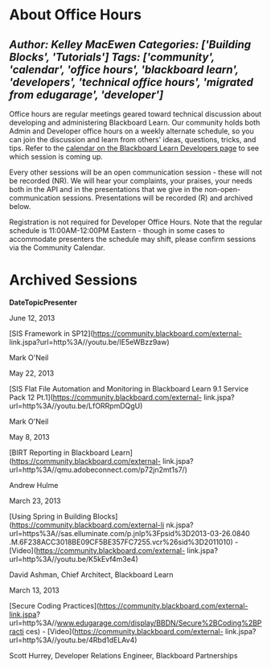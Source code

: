 # About Office Hours
*Author: Kelley MacEwen*
*Categories: ['Building Blocks', 'Tutorials']*
*Tags: ['community', 'calendar', 'office hours', 'blackboard learn', 'developers', 'technical office hours', 'migrated from edugarage', 'developer']*
---
Office hours are regular meetings geared toward technical discussion about
developing and administering Blackboard Learn. Our community holds both Admin
and Developer office hours on a weekly alternate schedule, so you can join the
discussion and learn from others' ideas, questions, tricks, and tips. Refer to
the [calendar on the Blackboard Learn Developers
page](https://community.blackboard.com/community/developers/learn) to see
which session is coming up.

Every other sessions will be an open communication session - these will not be
recorded (NR). We will hear your complaints, your praises, your needs both in
the API and in the presentations that we give in the non-open-communication
sessions. Presentations will be recorded (R) and archived below.

Registration is not required for Developer Office Hours. Note that the regular
schedule is 11:00AM-12:00PM Eastern - though in some cases to accommodate
presenters the schedule may shift, please confirm sessions via the Community
Calendar.

# Archived Sessions

**Date****Topic****Presenter**

June 12, 2013

[SIS Framework in SP12](https://community.blackboard.com/external-
link.jspa?url=http%3A//youtu.be/IE5eWBzz9aw)

Mark O'Neil

May 22, 2013

[SIS Flat File Automation and Monitoring in Blackboard Learn 9.1 Service Pack
12 Pt.1](https://community.blackboard.com/external-
link.jspa?url=http%3A//youtu.be/LfORRpmDQgU)

Mark O'Neil

May 8, 2013

[BIRT Reporting in Blackboard
Learn](https://community.blackboard.com/external-
link.jspa?url=http%3A//qmu.adobeconnect.com/p72jn2mt1s7/)

Andrew Hulme

March 23, 2013

[Using Spring in Building Blocks](https://community.blackboard.com/external-li
nk.jspa?url=https%3A//sas.elluminate.com/p.jnlp%3Fpsid%3D2013-03-26.0840
.M.6F238ACC3018BE09CF5BE357FC7255.vcr%26sid%3D2011010) -
[Video](https://community.blackboard.com/external-
link.jspa?url=http%3A//youtu.be/K5kEvf4m3e4)

David Ashman, Chief Architect, Blackboard Learn

March 13, 2013

[Secure Coding Practices](https://community.blackboard.com/external-link.jspa?
url=http%3A//www.edugarage.com/display/BBDN/Secure%2BCoding%2BPracti
ces) - [Video](https://community.blackboard.com/external-
link.jspa?url=http%3A//youtu.be/4Rbd1dELAv4)

Scott Hurrey, Developer Relations Engineer, Blackboard Partnerships

